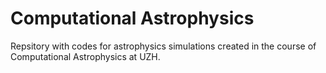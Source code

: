 # Computational Astrophysics

Repsitory with codes for astrophysics simulations created in the course of Computational Astrophysics at UZH.
